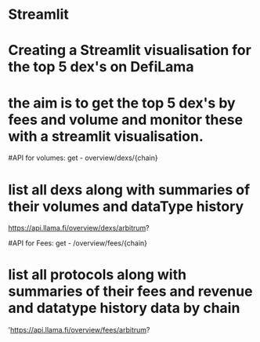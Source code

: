 # Streamlit
# Creating a Streamlit visualisation for the top 5 dex's on DefiLama
# the aim is to get the top 5 dex's by fees and volume and monitor these with a streamlit visualisation.
 

#API for volumes: 
get - overview/dexs/{chain}
# list all dexs along with summaries of their volumes and dataType history
https://api.llama.fi/overview/dexs/arbitrum?

#API for Fees: 
get - /overview/fees/{chain}
# list all protocols along with summaries of their fees and revenue and datatype history data by chain
'https://api.llama.fi/overview/fees/arbitrum?